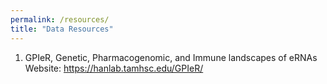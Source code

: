 ```yaml
---
permalink: /resources/
title: "Data Resources"
---
```

1. GPIeR, Genetic, Pharmacogenomic, and Immune landscapes of eRNAs
   Website: <a href="https://hanlab.tamhsc.edu/GPIeR/" style="text-decoration:underline;color:#CCDDFF;">https://hanlab.tamhsc.edu/GPIeR/</a>
